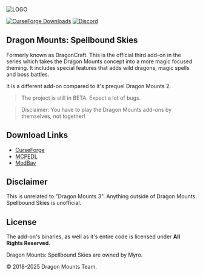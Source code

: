 ![LOGO](https://github.com/Tomanex/Image-dumping/blob/main/mods/dragon-mounts/logo3.png?raw=true)

[![CurseForge Downloads](https://img.shields.io/curseforge/dt/1328825?logo=Curseforge&label=CurseForge&labelColor=Gray)](https://www.curseforge.com/minecraft-bedrock/addons/dragon-mounts-v1-3-25)
[![Discord](https://img.shields.io/discord/1293105990476103720?logo=Discord&logoColor=white&label=Discord&labelColor=%235865F2)](https://discord.gg/Ewm8aTTJ3K)

## Dragon Mounts: Spellbound Skies
Formerly known as DragonCraft. This is the official third add-on in the series which takes the Dragon Mounts concept into a more magic focused theming. It includes special features that adds wild dragons, magic spells and boss battles.

It is a different add-on compared to it's prequel Dragon Mounts 2.

> The project is still in BETA. Expect a lot of bugs.

> Disclaimer: You have to play the Dragon Mounts add-ons by themselves, not together!

## Download Links
- [CurseForge](https://www.curseforge.com/minecraft-bedrock/addons/dragon-mounts-v1-3-25)
- [MCPEDL](https://mcpedl.com/dragon-mounts-v1-3-25/)
- [ModBay](https://modbay.org/mods/5196-dragon-mounts-3.html)

## Disclaimer
This is unrelated to "Dragon Mounts 3". Anything outside of Dragon Mounts: Spellbound Skies is unofficial.

## License
The add-on's binaries, as well as it's entire code is licensed under **All Rights Reserved**.

Dragon Mounts: Spellbound Skies are owned by Myro.

© 2018-2025 Dragon Mounts Team.
